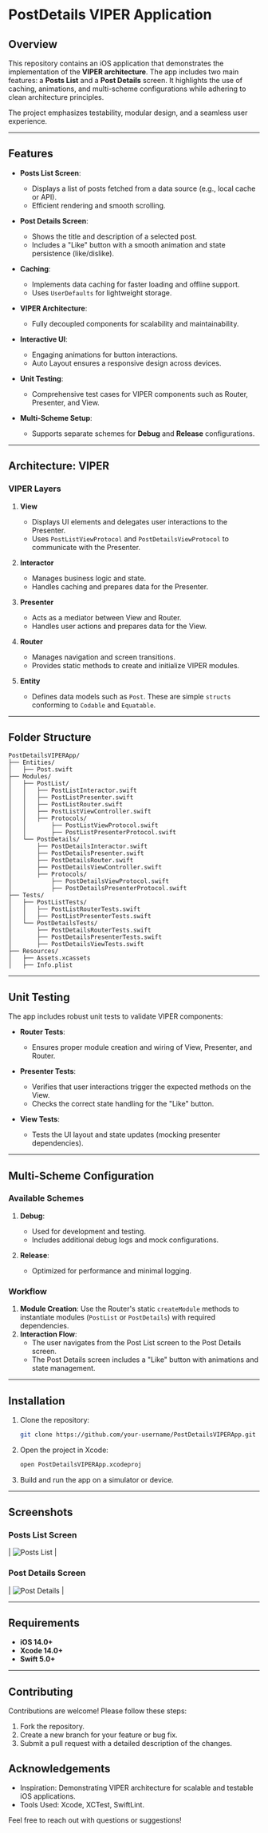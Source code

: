 # PostDetails VIPER Application

## Overview
This repository contains an iOS application that demonstrates the implementation of the **VIPER architecture**. The app includes two main features: a **Posts List** and a **Post Details** screen. It highlights the use of caching, animations, and multi-scheme configurations while adhering to clean architecture principles.

The project emphasizes testability, modular design, and a seamless user experience.

---

## Features
- **Posts List Screen**:
  - Displays a list of posts fetched from a data source (e.g., local cache or API).
  - Efficient rendering and smooth scrolling.

- **Post Details Screen**:
  - Shows the title and description of a selected post.
  - Includes a "Like" button with a smooth animation and state persistence (like/dislike).

- **Caching**:
  - Implements data caching for faster loading and offline support.
  - Uses `UserDefaults` for lightweight storage.

- **VIPER Architecture**:
  - Fully decoupled components for scalability and maintainability.

- **Interactive UI**:
  - Engaging animations for button interactions.
  - Auto Layout ensures a responsive design across devices.

- **Unit Testing**:
  - Comprehensive test cases for VIPER components such as Router, Presenter, and View.

- **Multi-Scheme Setup**:
  - Supports separate schemes for **Debug** and **Release** configurations.

---

## Architecture: VIPER

### VIPER Layers
1. **View**
   - Displays UI elements and delegates user interactions to the Presenter.
   - Uses `PostListViewProtocol` and `PostDetailsViewProtocol` to communicate with the Presenter.

2. **Interactor**
   - Manages business logic and state.
   - Handles caching and prepares data for the Presenter.

3. **Presenter**
   - Acts as a mediator between View and Router.
   - Handles user actions and prepares data for the View.

4. **Router**
   - Manages navigation and screen transitions.
   - Provides static methods to create and initialize VIPER modules.

5. **Entity**
   - Defines data models such as `Post`. These are simple `structs` conforming to `Codable` and `Equatable`.

---

## Folder Structure
```
PostDetailsVIPERApp/
├── Entities/
│   ├── Post.swift
├── Modules/
│   ├── PostList/
│   │   ├── PostListInteractor.swift
│   │   ├── PostListPresenter.swift
│   │   ├── PostListRouter.swift
│   │   ├── PostListViewController.swift
│   │   ├── Protocols/
│   │       ├── PostListViewProtocol.swift
│   │       ├── PostListPresenterProtocol.swift
│   └── PostDetails/
│       ├── PostDetailsInteractor.swift
│       ├── PostDetailsPresenter.swift
│       ├── PostDetailsRouter.swift
│       ├── PostDetailsViewController.swift
│       ├── Protocols/
│           ├── PostDetailsViewProtocol.swift
│           ├── PostDetailsPresenterProtocol.swift
├── Tests/
│   ├── PostListTests/
│   │   ├── PostListRouterTests.swift
│   │   ├── PostListPresenterTests.swift
│   └── PostDetailsTests/
│       ├── PostDetailsRouterTests.swift
│       ├── PostDetailsPresenterTests.swift
│       ├── PostDetailsViewTests.swift
├── Resources/
│   ├── Assets.xcassets
│   ├── Info.plist
```

---

## Unit Testing
The app includes robust unit tests to validate VIPER components:

- **Router Tests**:
  - Ensures proper module creation and wiring of View, Presenter, and Router.

- **Presenter Tests**:
  - Verifies that user interactions trigger the expected methods on the View.
  - Checks the correct state handling for the "Like" button.

- **View Tests**:
  - Tests the UI layout and state updates (mocking presenter dependencies).

---

## Multi-Scheme Configuration

### Available Schemes
1. **Debug**:
   - Used for development and testing.
   - Includes additional debug logs and mock configurations.

2. **Release**:
   - Optimized for performance and minimal logging.

### Workflow
1. **Module Creation**: Use the Router's static `createModule` methods to instantiate modules (`PostList` or `PostDetails`) with required dependencies.
2. **Interaction Flow**:
   - The user navigates from the Post List screen to the Post Details screen.
   - The Post Details screen includes a "Like" button with animations and state management.

---

## Installation
1. Clone the repository:
   ```bash
   git clone https://github.com/your-username/PostDetailsVIPERApp.git
   ```
2. Open the project in Xcode:
   ```bash
   open PostDetailsVIPERApp.xcodeproj
   ```
3. Build and run the app on a simulator or device.

---

## Screenshots

### Posts List Screen
| ![Posts List](https://via.placeholder.com/400x800) |

### Post Details Screen
| ![Post Details](https://via.placeholder.com/400x800) |

---

## Requirements
- **iOS 14.0+**
- **Xcode 14.0+**
- **Swift 5.0+**

---

## Contributing
Contributions are welcome! Please follow these steps:
1. Fork the repository.
2. Create a new branch for your feature or bug fix.
3. Submit a pull request with a detailed description of the changes.

## Acknowledgements
- Inspiration: Demonstrating VIPER architecture for scalable and testable iOS applications.
- Tools Used: Xcode, XCTest, SwiftLint.

Feel free to reach out with questions or suggestions!
